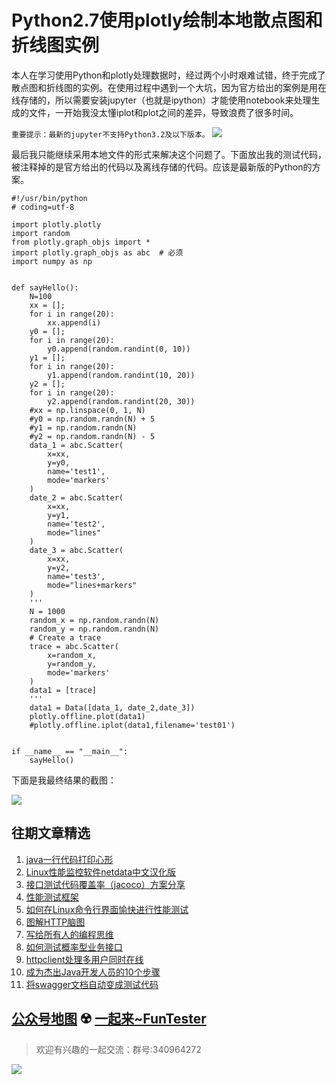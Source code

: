 # Python2.7使用plotly绘制本地散点图和折线图实例


本人在学习使用Python和plotly处理数据时，经过两个小时艰难试错，终于完成了散点图和折线图的实例。在使用过程中遇到一个大坑，因为官方给出的案例是用在线存储的，所以需要安装jupyter（也就是ipython）才能使用notebook来处理生成的文件，一开始我没太懂iplot和plot之间的差异，导致浪费了很多时间。

`重要提示：最新的jupyter不支持Python3.2及以下版本。`
![](/blog/pic/20171208181728920.jpeg)

最后我只能继续采用本地文件的形式来解决这个问题了。下面放出我的测试代码，被注释掉的是官方给出的代码以及离线存储的代码。应该是最新版的Python的方案。


```
#!/usr/bin/python
# coding=utf-8
 
import plotly.plotly
import random
from plotly.graph_objs import *
import plotly.graph_objs as abc  # 必须
import numpy as np
 
 
def sayHello():
    N=100
    xx = [];
    for i in range(20):
        xx.append(i)
    y0 = [];
    for i in range(20):
        y0.append(random.randint(0, 10))
    y1 = [];
    for i in range(20):
        y1.append(random.randint(10, 20))
    y2 = [];
    for i in range(20):
        y2.append(random.randint(20, 30))
    #xx = np.linspace(0, 1, N)
    #y0 = np.random.randn(N) + 5
    #y1 = np.random.randn(N)
    #y2 = np.random.randn(N) - 5
    data_1 = abc.Scatter(
        x=xx,
        y=y0,
        name='test1',
        mode='markers'
    )
    date_2 = abc.Scatter(
        x=xx,
        y=y1,
        name='test2',
        mode="lines"
    )
    date_3 = abc.Scatter(
        x=xx,
        y=y2,
        name='test3',
        mode="lines+markers"
    )
    '''
    N = 1000
    random_x = np.random.randn(N)
    random_y = np.random.randn(N)
    # Create a trace
    trace = abc.Scatter(
        x=random_x,
        y=random_y,
        mode='markers'
    )
    data1 = [trace]
    '''
    data1 = Data([data_1, date_2,date_3])
    plotly.offline.plot(data1)
    #plotly.offline.iplot(data1,filename='test01')
 
 
if __name__ == "__main__":
    sayHello()
```

下面是我最终结果的截图：

![](/blog/pic/20171208182042824.png)


## 往期文章精选

1. [java一行代码打印心形](https://mp.weixin.qq.com/s/QPSryoSbViVURpSa9QXtpg)
2. [Linux性能监控软件netdata中文汉化版](https://mp.weixin.qq.com/s/fdXtK-5WwKnxjLZdyg6-nA)
3. [接口测试代码覆盖率（jacoco）方案分享](https://mp.weixin.qq.com/s/D73Sq6NLjeRKN8aCpGLOjQ)
4. [性能测试框架](https://mp.weixin.qq.com/s/3_09j7-5ex35u30HQRyWug)
5. [如何在Linux命令行界面愉快进行性能测试](https://mp.weixin.qq.com/s/fwGqBe1SpA2V0lPfAOd04Q)
6. [图解HTTP脑图](https://mp.weixin.qq.com/s/100Vm8FVEuXs0x6rDGTipw)
7. [写给所有人的编程思维](https://mp.weixin.qq.com/s/Oj33UCnYfbUgzsBzEm2GPQ)
8. [如何测试概率型业务接口](https://mp.weixin.qq.com/s/kUVffhjae3eYivrGqo6ZMg)
9. [httpclient处理多用户同时在线](https://mp.weixin.qq.com/s/Nuc30Fwy6-Qyr-Pc65t1_g)
10. [成为杰出Java开发人员的10个步骤](https://mp.weixin.qq.com/s/UCNOTSzzvTXwiUX6xpVlyA)
11. [将swagger文档自动变成测试代码](https://mp.weixin.qq.com/s/SY8mVenj0zMe5b47GS9VSQ)

## [公众号地图](https://mp.weixin.qq.com/s/CJJ2g-RqzfBsbCCYKKp5pQ) ☢️ [一起来~FunTester](http://mp.weixin.qq.com/s?__biz=MzU4MTE2NDEyMQ==&mid=2247483866&idx=3&sn=2ef9d9bdcc49b5e52fcb3b6f35396a5e&chksm=fd4a8cecca3d05fafee68d4a9f9024ffc950cb66809d28f0ec3f8ee1ce280349f27d5352314c&scene=21#wechat_redirect)


> 欢迎有兴趣的一起交流：群号:340964272

![](/blog/pic/201712120951590031.png)

<script src="/blog/js/bubbly.js"></script>
<script src="/blog/js/article.js"></script>